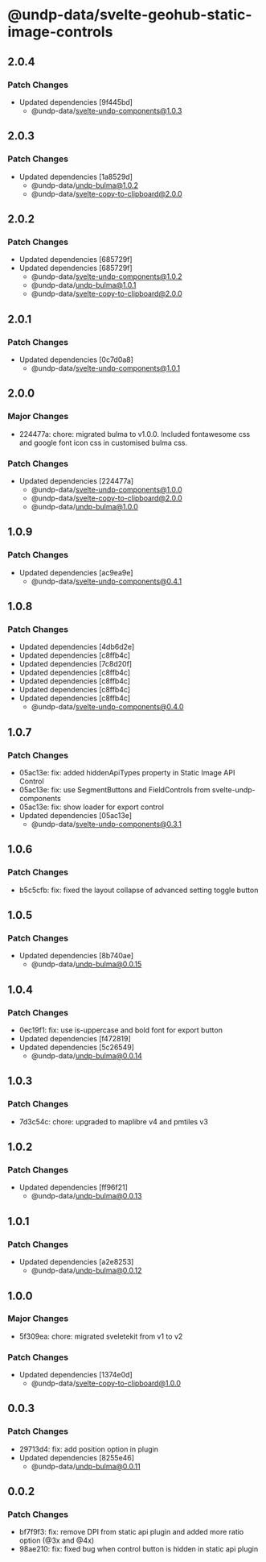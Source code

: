 # @undp-data/svelte-geohub-static-image-controls

## 2.0.4

### Patch Changes

- Updated dependencies [9f445bd]
  - @undp-data/svelte-undp-components@1.0.3

## 2.0.3

### Patch Changes

- Updated dependencies [1a8529d]
  - @undp-data/undp-bulma@1.0.2
  - @undp-data/svelte-copy-to-clipboard@2.0.0

## 2.0.2

### Patch Changes

- Updated dependencies [685729f]
- Updated dependencies [685729f]
  - @undp-data/svelte-undp-components@1.0.2
  - @undp-data/undp-bulma@1.0.1
  - @undp-data/svelte-copy-to-clipboard@2.0.0

## 2.0.1

### Patch Changes

- Updated dependencies [0c7d0a8]
  - @undp-data/svelte-undp-components@1.0.1

## 2.0.0

### Major Changes

- 224477a: chore: migrated bulma to v1.0.0. Included fontawesome css and google font icon css in customised bulma css.

### Patch Changes

- Updated dependencies [224477a]
  - @undp-data/svelte-undp-components@1.0.0
  - @undp-data/svelte-copy-to-clipboard@2.0.0
  - @undp-data/undp-bulma@1.0.0

## 1.0.9

### Patch Changes

- Updated dependencies [ac9ea9e]
  - @undp-data/svelte-undp-components@0.4.1

## 1.0.8

### Patch Changes

- Updated dependencies [4db6d2e]
- Updated dependencies [c8ffb4c]
- Updated dependencies [7c8d20f]
- Updated dependencies [c8ffb4c]
- Updated dependencies [c8ffb4c]
- Updated dependencies [c8ffb4c]
- Updated dependencies [c8ffb4c]
  - @undp-data/svelte-undp-components@0.4.0

## 1.0.7

### Patch Changes

- 05ac13e: fix: added hiddenApiTypes property in Static Image API Control
- 05ac13e: fix: use SegmentButtons and FieldControls from svelte-undp-components
- 05ac13e: fix: show loader for export control
- Updated dependencies [05ac13e]
  - @undp-data/svelte-undp-components@0.3.1

## 1.0.6

### Patch Changes

- b5c5cfb: fix: fixed the layout collapse of advanced setting toggle button

## 1.0.5

### Patch Changes

- Updated dependencies [8b740ae]
  - @undp-data/undp-bulma@0.0.15

## 1.0.4

### Patch Changes

- 0ec19f1: fix: use is-uppercase and bold font for export button
- Updated dependencies [f472819]
- Updated dependencies [5c26549]
  - @undp-data/undp-bulma@0.0.14

## 1.0.3

### Patch Changes

- 7d3c54c: chore: upgraded to maplibre v4 and pmtiles v3

## 1.0.2

### Patch Changes

- Updated dependencies [ff96f21]
  - @undp-data/undp-bulma@0.0.13

## 1.0.1

### Patch Changes

- Updated dependencies [a2e8253]
  - @undp-data/undp-bulma@0.0.12

## 1.0.0

### Major Changes

- 5f309ea: chore: migrated sveletekit from v1 to v2

### Patch Changes

- Updated dependencies [1374e0d]
  - @undp-data/svelte-copy-to-clipboard@1.0.0

## 0.0.3

### Patch Changes

- 29713d4: fix: add position option in plugin
- Updated dependencies [8255e46]
  - @undp-data/undp-bulma@0.0.11

## 0.0.2

### Patch Changes

- bf7f9f3: fix: remove DPI from static api plugin and added more ratio option (@3x and @4x)
- 98ae210: fix: fixed bug when control button is hidden in static api plugin
